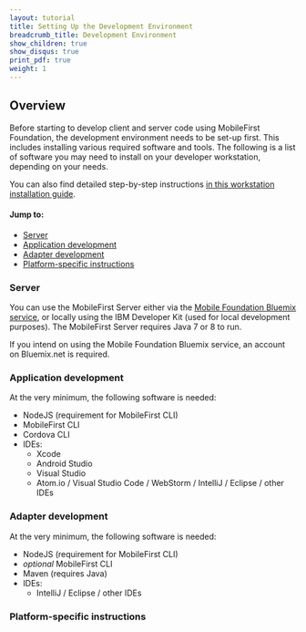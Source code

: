 ```yaml
---
layout: tutorial
title: Setting Up the Development Environment
breadcrumb_title: Development Environment
show_children: true
show_disqus: true
print_pdf: true
weight: 1
---
```

## Overview
Before starting to develop client and server code using MobileFirst Foundation, the development environment needs to be set-up first. This includes installing various required software and tools. The following is a list of software you may need to install on your developer workstation, depending on your needs.

You can also find detailed step-by-step instructions [in this workstation installation guide](mobilefirst-development-environment/installation-guide/).

#### Jump to:

* [Server](#server)
* [Application development](#application-development)
* [Adapter development](#adapter-development)
* [Platform-specific instructions](#platform-specific-instructions)

### Server
You can use the MobileFirst Server either via the [Mobile Foundation Bluemix service](../bluemix/using-mobile-foundation), or locally using the IBM Developer Kit (used for local development purposes). The MobileFirst Server requires Java 7 or 8 to run.

If you intend on using the Mobile Foundation Bluemix service, an account on Bluemix.net is required.

### Application development
At the very minimum, the following software is needed:

* NodeJS (requirement for MobileFirst CLI)
* MobileFirst CLI
* Cordova CLI
* IDEs:
    - Xcode
    - Android Studio
    - Visual Studio
    - Atom.io / Visual Studio Code / WebStorm / IntelliJ / Eclipse / other IDEs

### Adapter development
At the very minimum, the following software is needed:

* NodeJS (requirement for MobileFirst CLI)
* *optional* MobileFirst CLI
* Maven (requires Java)
* IDEs:
    - IntelliJ / Eclipse / other IDEs

### Platform-specific instructions